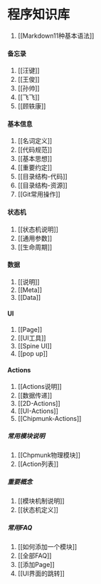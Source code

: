程序知识库
==========
1. [[Markdown11种基本语法]]

#### 备忘录
1. [[汪键]]
1. [[王俊]]
1. [[孙帅]]
1. [[飞飞]]
1. [[顾轶康]]

#### 基本信息
1. [[名词定义]]
1. [[代码规范]]
1. [[基本思想]]
1. [[重要约定]]
1. [[目录结构-代码]]
1. [[目录结构-资源]]
1. [[Git常用操作]]


#### 状态机
1. [[状态机说明]]
1. [[通用参数]]
1. [[生命周期]]

#### 数据
1. [[说明]]
2. [[Meta]]
3. [[Data]]

#### UI
1. [[Page]]
1. [[UI工具]]
1. [[Spine UI]]
1. [[pop up]]

#### Actions
1. [[Actions说明]]
1. [[数据传递]]
1. [[2D-Actions]]
1. [[UI-Actions]]
1. [[Chipmunk-Actions]]

##### 常用模块说明
1. [[Chpmunk物理模块]]
1. [[Action列表]]

##### 重要概念
1. [[模块机制说明]]
1. [[状态机定义]]

##### 常用FAQ
1. [[如何添加一个模块]]
1. [[全部FAQ]]
2. [[添加Page]]
1. [[UI界面的跳转]]